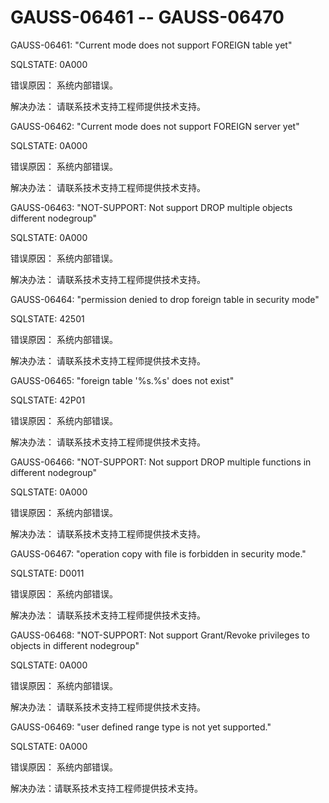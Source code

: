 # GAUSS-06461 -- GAUSS-06470<a name="ZH-CN_TOPIC_0000001162740140"></a>

GAUSS-06461: "Current mode does not support FOREIGN table yet"

SQLSTATE: 0A000

错误原因： 系统内部错误。

解决办法： 请联系技术支持工程师提供技术支持。

GAUSS-06462: "Current mode does not support FOREIGN server yet"

SQLSTATE: 0A000

错误原因： 系统内部错误。

解决办法： 请联系技术支持工程师提供技术支持。

GAUSS-06463: "NOT-SUPPORT: Not support DROP multiple objects different nodegroup"

SQLSTATE: 0A000

错误原因： 系统内部错误。

解决办法： 请联系技术支持工程师提供技术支持。

GAUSS-06464: "permission denied to drop foreign table in security mode"

SQLSTATE: 42501

错误原因： 系统内部错误。

解决办法： 请联系技术支持工程师提供技术支持。

GAUSS-06465: "foreign table '%s.%s' does not exist"

SQLSTATE: 42P01

错误原因： 系统内部错误。

解决办法： 请联系技术支持工程师提供技术支持。

GAUSS-06466: "NOT-SUPPORT: Not support DROP multiple functions in different nodegroup"

SQLSTATE: 0A000

错误原因： 系统内部错误。

解决办法： 请联系技术支持工程师提供技术支持。

GAUSS-06467: "operation copy with file is forbidden in security mode."

SQLSTATE: D0011

错误原因： 系统内部错误。

解决办法： 请联系技术支持工程师提供技术支持。

GAUSS-06468: "NOT-SUPPORT: Not support Grant/Revoke privileges to objects in different nodegroup"

SQLSTATE: 0A000

错误原因： 系统内部错误。

解决办法： 请联系技术支持工程师提供技术支持。

GAUSS-06469: "user defined range type is not yet supported."

SQLSTATE: 0A000

错误原因： 系统内部错误。

解决办法：请联系技术支持工程师提供技术支持。

